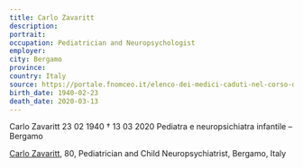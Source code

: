 ```yaml
---
title: Carlo Zavaritt
description: 
portrait: 
occupation: Pediatrician and Neuropsychologist
employer: 
city: Bergamo
province: 
country: Italy 
source: https://portale.fnomceo.it/elenco-dei-medici-caduti-nel-corso-dellepidemia-di-covid-19/
birth_date: 1940-02-23
death_date: 2020-03-13
---
```


Carlo Zavaritt 23 02 1940 † 13 03 2020
Pediatra e neuropsichiatra infantile – Bergamo

<a href="https://portale.fnomceo.it/elenco-dei-medici-caduti-nel-corso-dellepidemia-di-covid-19/">Carlo Zavaritt</a>, 80, Pediatrician and Child Neuropsychiatrist, Bergamo, Italy
